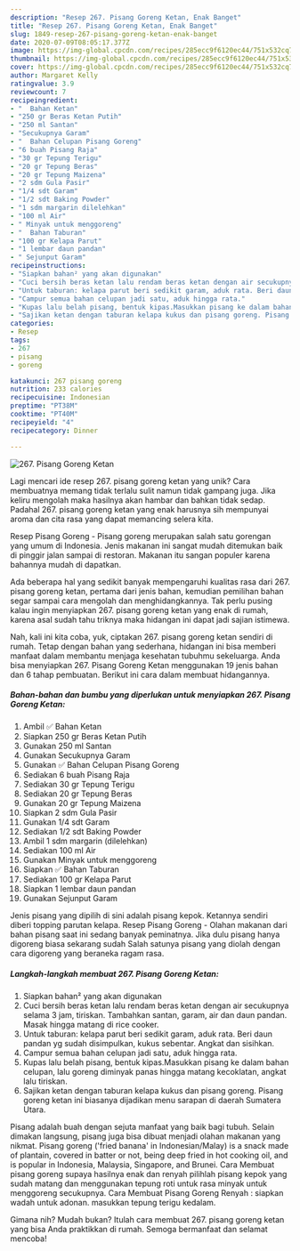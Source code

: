 ```yaml
---
description: "Resep 267. Pisang Goreng Ketan, Enak Banget"
title: "Resep 267. Pisang Goreng Ketan, Enak Banget"
slug: 1849-resep-267-pisang-goreng-ketan-enak-banget
date: 2020-07-09T08:05:17.377Z
image: https://img-global.cpcdn.com/recipes/285ecc9f6120ec44/751x532cq70/267-pisang-goreng-ketan-foto-resep-utama.jpg
thumbnail: https://img-global.cpcdn.com/recipes/285ecc9f6120ec44/751x532cq70/267-pisang-goreng-ketan-foto-resep-utama.jpg
cover: https://img-global.cpcdn.com/recipes/285ecc9f6120ec44/751x532cq70/267-pisang-goreng-ketan-foto-resep-utama.jpg
author: Margaret Kelly
ratingvalue: 3.9
reviewcount: 7
recipeingredient:
- "  Bahan Ketan"
- "250 gr Beras Ketan Putih"
- "250 ml Santan"
- "Secukupnya Garam"
- "  Bahan Celupan Pisang Goreng"
- "6 buah Pisang Raja"
- "30 gr Tepung Terigu"
- "20 gr Tepung Beras"
- "20 gr Tepung Maizena"
- "2 sdm Gula Pasir"
- "1/4 sdt Garam"
- "1/2 sdt Baking Powder"
- "1 sdm margarin dilelehkan"
- "100 ml Air"
- " Minyak untuk menggoreng"
- "  Bahan Taburan"
- "100 gr Kelapa Parut"
- "1 lembar daun pandan"
- " Sejunput Garam"
recipeinstructions:
- "Siapkan bahan² yang akan digunakan"
- "Cuci bersih beras ketan lalu rendam beras ketan dengan air secukupnya selama 3 jam, tiriskan. Tambahkan santan, garam, air dan daun pandan. Masak hingga matang di rice cooker."
- "Untuk taburan: kelapa parut beri sedikit garam, aduk rata. Beri daun pandan yg sudah disimpulkan, kukus sebentar. Angkat dan sisihkan."
- "Campur semua bahan celupan jadi satu, aduk hingga rata."
- "Kupas lalu belah pisang, bentuk kipas.Masukkan pisang ke dalam bahan celupan, lalu goreng diminyak panas hingga matang kecoklatan, angkat lalu tiriskan."
- "Sajikan ketan dengan taburan kelapa kukus dan pisang goreng. Pisang goreng ketan ini biasanya dijadikan menu sarapan di daerah Sumatera Utara."
categories:
- Resep
tags:
- 267
- pisang
- goreng

katakunci: 267 pisang goreng 
nutrition: 233 calories
recipecuisine: Indonesian
preptime: "PT38M"
cooktime: "PT40M"
recipeyield: "4"
recipecategory: Dinner

---
```



![267. Pisang Goreng Ketan](https://img-global.cpcdn.com/recipes/285ecc9f6120ec44/751x532cq70/267-pisang-goreng-ketan-foto-resep-utama.jpg)

Lagi mencari ide resep 267. pisang goreng ketan yang unik? Cara membuatnya memang tidak terlalu sulit namun tidak gampang juga. Jika keliru mengolah maka hasilnya akan hambar dan bahkan tidak sedap. Padahal 267. pisang goreng ketan yang enak harusnya sih mempunyai aroma dan cita rasa yang dapat memancing selera kita.

Resep Pisang Goreng - Pisang goreng merupakan salah satu gorengan yang umum di Indonesia. Jenis makanan ini sangat mudah ditemukan baik di pinggir jalan sampai di restoran. Makanan itu sangan populer karena bahannya mudah di dapatkan.

Ada beberapa hal yang sedikit banyak mempengaruhi kualitas rasa dari 267. pisang goreng ketan, pertama dari jenis bahan, kemudian pemilihan bahan segar sampai cara mengolah dan menghidangkannya. Tak perlu pusing kalau ingin menyiapkan 267. pisang goreng ketan yang enak di rumah, karena asal sudah tahu triknya maka hidangan ini dapat jadi sajian istimewa.


Nah, kali ini kita coba, yuk, ciptakan 267. pisang goreng ketan sendiri di rumah. Tetap dengan bahan yang sederhana, hidangan ini bisa memberi manfaat dalam membantu menjaga kesehatan tubuhmu sekeluarga. Anda bisa menyiapkan 267. Pisang Goreng Ketan menggunakan 19 jenis bahan dan 6 tahap pembuatan. Berikut ini cara dalam membuat hidangannya.

<!--inarticleads1-->

##### Bahan-bahan dan bumbu yang diperlukan untuk menyiapkan 267. Pisang Goreng Ketan:

1. Ambil  ✅ Bahan Ketan
1. Siapkan 250 gr Beras Ketan Putih
1. Gunakan 250 ml Santan
1. Gunakan Secukupnya Garam
1. Gunakan  ✅ Bahan Celupan Pisang Goreng
1. Sediakan 6 buah Pisang Raja
1. Sediakan 30 gr Tepung Terigu
1. Sediakan 20 gr Tepung Beras
1. Gunakan 20 gr Tepung Maizena
1. Siapkan 2 sdm Gula Pasir
1. Gunakan 1/4 sdt Garam
1. Sediakan 1/2 sdt Baking Powder
1. Ambil 1 sdm margarin (dilelehkan)
1. Sediakan 100 ml Air
1. Gunakan  Minyak untuk menggoreng
1. Siapkan  ✅ Bahan Taburan
1. Sediakan 100 gr Kelapa Parut
1. Siapkan 1 lembar daun pandan
1. Gunakan  Sejunput Garam


Jenis pisang yang dipilih di sini adalah pisang kepok. Ketannya sendiri diberi topping parutan kelapa. Resep Pisang Goreng - Olahan makanan dari bahan pisang saat ini sedang banyak peminatnya. Jika dulu pisang hanya digoreng biasa sekarang sudah Salah satunya pisang yang diolah dengan cara digoreng yang beraneka ragam rasa. 

<!--inarticleads2-->

##### Langkah-langkah membuat 267. Pisang Goreng Ketan:

1. Siapkan bahan² yang akan digunakan
1. Cuci bersih beras ketan lalu rendam beras ketan dengan air secukupnya selama 3 jam, tiriskan. Tambahkan santan, garam, air dan daun pandan. Masak hingga matang di rice cooker.
1. Untuk taburan: kelapa parut beri sedikit garam, aduk rata. Beri daun pandan yg sudah disimpulkan, kukus sebentar. Angkat dan sisihkan.
1. Campur semua bahan celupan jadi satu, aduk hingga rata.
1. Kupas lalu belah pisang, bentuk kipas.Masukkan pisang ke dalam bahan celupan, lalu goreng diminyak panas hingga matang kecoklatan, angkat lalu tiriskan.
1. Sajikan ketan dengan taburan kelapa kukus dan pisang goreng. Pisang goreng ketan ini biasanya dijadikan menu sarapan di daerah Sumatera Utara.


Pisang adalah buah dengan sejuta manfaat yang baik bagi tubuh. Selain dimakan langsung, pisang juga bisa dibuat menjadi olahan makanan yang nikmat. Pisang goreng (&#39;fried banana&#39; in Indonesian/Malay) is a snack made of plantain, covered in batter or not, being deep fried in hot cooking oil, and is popular in Indonesia, Malaysia, Singapore, and Brunei. Cara Membuat pisang goreng supaya hasilnya enak dan renyah pilihlah pisang kepok yang sudah matang dan menggunakan tepung roti untuk rasa minyak untuk menggoreng secukupnya. Cara Membuat Pisang Goreng Renyah : siapkan wadah untuk adonan. masukkan tepung terigu kedalam. 

Gimana nih? Mudah bukan? Itulah cara membuat 267. pisang goreng ketan yang bisa Anda praktikkan di rumah. Semoga bermanfaat dan selamat mencoba!
